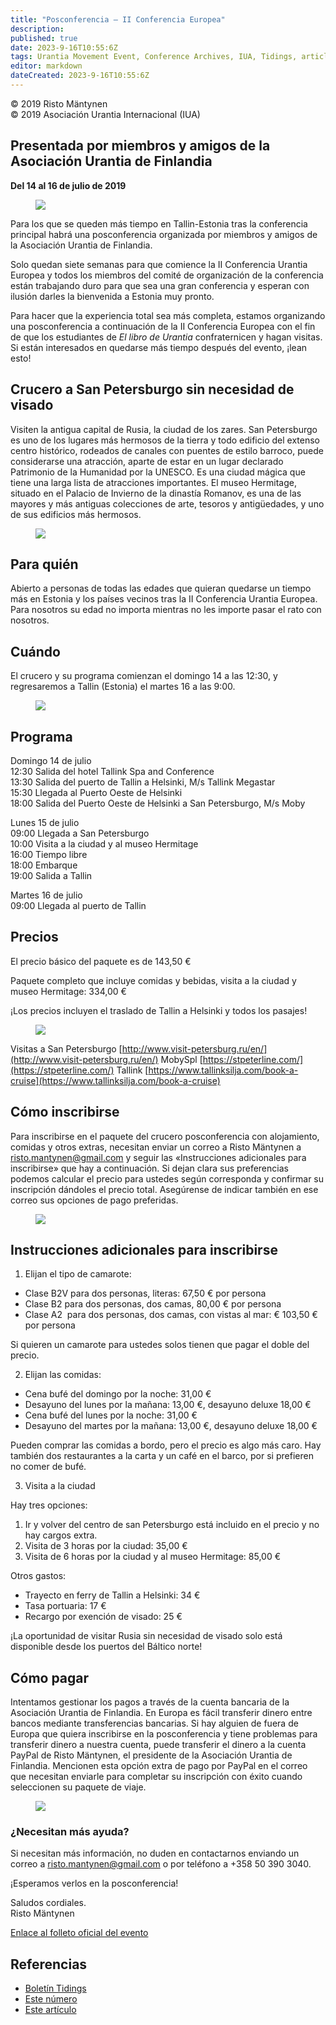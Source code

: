 ```yaml
---
title: "Posconferencia – II Conferencia Europea"
description: 
published: true
date: 2023-9-16T10:55:6Z
tags: Urantia Movement Event, Conference Archives, IUA, Tidings, article
editor: markdown
dateCreated: 2023-9-16T10:55:6Z
---
```


<p class="v-card v-sheet theme--light gray lighten-3 px-2">© 2019 Risto Mäntynen<br>© 2019 Asociación Urantia Internacional (IUA)</p>


## Presentada por miembros y amigos de la Asociación Urantia de Finlandia

**Del 14 al 16 de julio de 2019**

<figure id="Figure_1" class="image urantiapedia">
<img src="/image/article/IUA_Tidings/rewrite_baltic-2.jpg">
</figure>

Para los que se queden más tiempo en Tallin-Estonia tras la conferencia principal habrá una posconferencia organizada por miembros y amigos de la Asociación Urantia de Finlandia.

Solo quedan siete semanas para que comience la II Conferencia Urantia Europea y todos los miembros del comité de organización de la conferencia están trabajando duro para que sea una gran conferencia y esperan con ilusión darles la bienvenida a Estonia muy pronto.

Para hacer que la experiencia total sea más completa, estamos organizando una posconferencia a continuación de la II Conferencia Europea con el fin de que los estudiantes de _El libro de Urantia_ confraternicen y hagan visitas. Si están interesados en quedarse más tiempo después del evento, ¡lean esto!

## Crucero a San Petersburgo sin necesidad de visado

Visiten la antigua capital de Rusia, la ciudad de los zares. San Petersburgo es uno de los lugares más hermosos de la tierra y todo edificio del extenso centro histórico, rodeados de canales con puentes de estilo barroco, puede considerarse una atracción, aparte de estar en un lugar declarado Patrimonio de la Humanidad por la UNESCO. Es una ciudad mágica que tiene una larga lista de atracciones importantes. El museo Hermitage, situado en el Palacio de Invierno de la dinastía Romanov, es una de las mayores y más antiguas colecciones de arte, tesoros y antigüedades, y uno de sus edificios más hermosos.

<figure id="Figure_2" class="image urantiapedia">
<img src="/image/article/IUA_Tidings/Picture1-706x236.jpg">
</figure>

## Para quién

Abierto a personas de todas las edades que quieran quedarse un tiempo más en Estonia y los países vecinos tras la II Conferencia Urantia Europea. Para nosotros su edad no importa mientras no les importe pasar el rato con nosotros.

## Cuándo

El crucero y su programa comienzan el domingo 14 a las 12:30, y regresaremos a Tallin (Estonia) el martes 16 a las 9:00.

<figure id="Figure_3" class="image urantiapedia">
<img src="/image/article/IUA_Tidings/earlybird.jpg">
</figure>

## Programa

Domingo 14 de julio  
12:30 Salida del hotel Tallink Spa and Conference  
13:30 Salida del puerto de Tallin a Helsinki, M/s Tallink Megastar  
15:30 Llegada al Puerto Oeste de Helsinki  
18:00 Salida del Puerto Oeste de Helsinki a San Petersburgo, M/s Moby

Lunes 15 de julio  
09:00 Llegada a San Petersburgo  
10:00 Visita a la ciudad y al museo Hermitage  
16:00 Tiempo libre  
18:00 Embarque  
19:00 Salida a Tallin

Martes 16 de julio  
09:00 Llegada al puerto de Tallin

## Precios

El precio básico del paquete es de 143,50 €

Paquete completo que incluye comidas y bebidas, visita a la ciudad y museo Hermitage: 334,00 €

¡Los precios incluyen el traslado de Tallin a Helsinki y todos los pasajes!

<figure id="Figure_4" class="image urantiapedia">
<img src="/image/article/IUA_Tidings/Price-list-2019-Post-Conference.jpg">
</figure>

Visitas a San Petersburgo                    [http://www.visit-petersburg.ru/en/](http://www.visit-petersburg.ru/en/)
MobySpl                                     [https://stpeterline.com/](https://stpeterline.com/)
Tallink                                         [https://www.tallinksilja.com/book-a-cruise](https://www.tallinksilja.com/book-a-cruise)

## Cómo inscribirse

Para inscribirse en el paquete del crucero posconferencia con alojamiento, comidas y otros extras, necesitan enviar un correo a Risto Mäntynen a [risto.mantynen@gmail.com](mailto:risto.mantynen@gmail.com) y seguir las «Instrucciones adicionales para inscribirse» que hay a continuación. Si dejan clara sus preferencias podemos calcular el precio para ustedes según corresponda y confirmar su inscripción dándoles el precio total. Asegúrense de indicar también en ese correo sus opciones de pago preferidas.

<figure id="Figure_5" class="image urantiapedia">
<img src="/image/article/IUA_Tidings/S1704-14-Megastar-706x576.jpg">
</figure>

## Instrucciones adicionales para inscribirse

1. Elijan el tipo de camarote:

- Clase B2V para dos personas, literas: 67,50 € por persona
- Clase B2 para dos personas, dos camas, 80,00 € por persona
- Clase A2  para dos personas, dos camas, con vistas al mar: € 103,50 € por persona

Si quieren un camarote para ustedes solos tienen que pagar el doble del precio.

2. Elijan las comidas:

- Cena bufé del domingo por la noche: 31,00 €
- Desayuno del lunes por la mañana: 13,00 €, desayuno deluxe 18,00 €
- Cena bufé del lunes por la noche: 31,00 €
- Desayuno del martes por la mañana: 13,00 €, desayuno deluxe 18,00 €

Pueden comprar las comidas a bordo, pero el precio es algo más caro. Hay también dos restaurantes a la carta y un café en el barco, por si prefieren no comer de bufé.

3. Visita a la ciudad

Hay tres opciones:

1. Ir y volver del centro de san Petersburgo está incluido en el precio y no hay cargos extra.
2. Visita de 3 horas por la ciudad: 35,00 €
3. Visita de 6 horas por la ciudad y al museo Hermitage: 85,00 €

Otros gastos:

- Trayecto en ferry de Tallin a Helsinki: 34 €
- Tasa portuaria: 17 €
- Recargo por exención de visado: 25 €

¡La oportunidad de visitar Rusia sin necesidad de visado solo está disponible desde los puertos del Báltico norte!

## Cómo pagar

Intentamos gestionar los pagos a través de la cuenta bancaria de la Asociación Urantia de Finlandia. En Europa es fácil transferir dinero entre bancos mediante transferencias bancarias. Si hay alguien de fuera de Europa que quiera inscribirse en la posconferencia y tiene problemas para transferir dinero a nuestra cuenta, puede transferir el dinero a la cuenta PayPal de Risto Mäntynen, el presidente de la Asociación Urantia de Finlandia. Mencionen esta opción extra de pago por PayPal en el correo que necesitan enviarle para completar su inscripción con éxito cuando seleccionen su paquete de viaje.

<figure id="Figure_6" class="image urantiapedia">
<img src="/image/article/IUA_Tidings/Updates-Picture-e1514901782268.jpg">
</figure>

### ¿Necesitan más ayuda?

Si necesitan más información, no duden en contactarnos enviando un correo a [risto.mantynen@gmail.com](mailto:risto.mantynen@gmail.com) o por teléfono a +358 50 390 3040.

¡Esperamos verlos en la posconferencia!

Saludos cordiales.  
Risto Mäntynen

[Enlace al folleto oficial del evento](https://urantia-association.org/wp-content/uploads/2019/05/UB-Tallinn-2019-Post-Conference-Event-St-Petersburg-Cruise-JAN.pdf)

## Referencias

- [Boletín Tidings](https://urantia-association.org/acerca-del-boletin-tidings/?lang=es)
- [Este número](https://urantia-association.org/newsletter/tidings-junio-2019/?lang=es)
- [Este artículo](https://urantia-association.org/posconferencia-ii-conferencia-europea/?lang=es)

